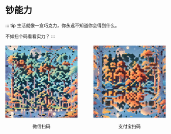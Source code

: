 # 钞能力

::: tip
生活就像一盒巧克力，你永远不知道你会得到什么。

不如扫个码看看实力？
:::

<div style="display: flex; justify-content: space-between; margin: 20px 0;">
    <div style="width: 45%; text-align: center;">
        <img src="../.vuepress/public/images/wechat-pay.png" alt="微信赞助" style="max-width: 100%; height: auto;">
        <p>微信扫码</p>
    </div>
    <div style="width: 45%; text-align: center;">
        <img src="../.vuepress/public/images/alipay.png" alt="支付宝赞助" style="max-width: 100%; height: auto;">
        <p>支付宝扫码</p>
    </div>
</div>
